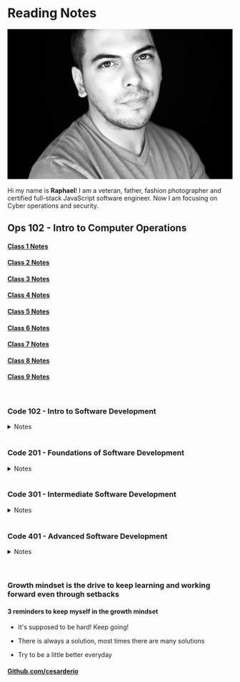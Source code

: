 # Reading Notes

<!-- ![](./img/RC.JPEG =250x250) -->
<img src="./img/RC.JPEG" width="sm" height="sm">

Hi my name is **Raphael**! I am a veteran, father, fashion photographer and certified full-stack JavaScript software engineer. Now I am focusing on Cyber operations and security.

<!-- <details>

<summary> Ops 102 - Intro to Computer Operations </summary>

<br>

<a href="./102d8-reading-notes/class1">Class 1 Notes</a>

<br>

<a href="./102d8-reading-notes/class2">Class 2 Notes</a>

</details> -->

## Ops 102 - Intro to Computer Operations

#### [Class 1 Notes](/102d8-reading-notes/class1.md)

#### [Class 2 Notes](/102d8-reading-notes/class2.md)

#### [Class 3 Notes](/102d8-reading-notes/class3.md)

#### [Class 4 Notes](/102d8-reading-notes/class4.md)

#### [Class 5 Notes](/102d8-reading-notes/class5.md)

#### [Class 6 Notes](/102d8-reading-notes/class6.md)

#### [Class 7 Notes](/102d8-reading-notes/class7.md)

#### [Class 8 Notes](/102d8-reading-notes/class8.md)

#### [Class 9 Notes](/102d8-reading-notes/class9.md)

<br>

### Code 102 - Intro to Software Development

<details>

<summary> Notes </summary>

<br>

<a href="./JS/102-reading-notes/class2">Class 2 Notes</a>

<br>
<br>

<a href="./JS/102-reading-notes/class3">Class 3 Notes</a>

<br>
<br>

<a href="./JS/102-reading-notes/class4">Class 4 Notes</a>

<br>
<br>

<a href="./JS/102-reading-notes/class5">Class 5 Notes</a>

<br>
<br>

<a href="./JS/102-reading-notes/class6">Class 6 Notes</a>

<br>
<br>

<a href="./JS/102-reading-notes/class7">Class 7 Notes</a>

<br>
<br>

<a href="./JS/102-reading-notes/class8">Class 8 Notes</a>

<br>
<br>

</details>

<!-- ## Code 102 - Intro to Software Development

#### [Class 2 Notes](/JS/102-reading-notes/class2.md)

#### [Class 3 Notes](/JS/102-reading-notes/class3.md)

#### [Class 4 Notes](/JS/102-reading-notes/class4.md)

#### [Class 5 Notes](/JS/102-reading-notes/class5.md)

#### [Class 6 Notes](/JS/102-reading-notes/class6.md)

#### [Class 7 Notes](/JS/102-reading-notes/class7.md)

#### [Class 8 Notes](/JS/102-reading-notes/class8.md) -->

<br>

### Code 201 - Foundations of Software Development

<details>

<summary> Notes </summary>

<br>

<a href="./JS/201-reading-notes/class1">Class 1 Notes</a>

<br>
<br>

<a href="./JS/201-reading-notes/class2">Class 2 Notes</a>

<br>
<br>

<a href="./JS/201-reading-notes/class3">Class 3 Notes</a>

<br>
<br>

<a href="./JS/201-reading-notes/class4">Class 4 Notes</a>

<br>
<br>

<a href="./JS/201-reading-notes/class5">Class 5 Notes</a>

<br>
<br>

<a href="./JS/201-reading-notes/class6">Class 6 Notes</a>

<br>
<br>

<a href="./JS/201-reading-notes/class7">Class 7 Notes</a>

<br>
<br>

<a href="./JS/201-reading-notes/class8">Class 8 Notes</a>

<br>
<br>

<a href="./JS/201-reading-notes/class9">Class 9 Notes</a>

<br>
<br>

<a href="./JS/201-reading-notes/class10">Class 10 Notes</a>

<br>
<br>

<a href="./JS/201-reading-notes/class11">Class 11 Notes</a>

<br>
<br>

<a href="./JS/201-reading-notes/class12">Class 12 Notes</a>

<br>
<br>

<a href="./JS/201-reading-notes/class13">Class 13 Notes</a>

<br>
<br>

<a href="./JS/201-reading-notes/class14">Class 14 Notes</a>

<br>
<br>

<a href="./JS/201-reading-notes/class15">Class 15 Notes</a>

<br>
<br>

</details>

<!-- ## Code 201 - Foundations of Software Development

#### [Class 1 Notes](/JS/201-reading-notes/class-01.md)

#### [Class 2 Notes](/JS/201-reading-notes/class-02.md)

#### [Class 3 Notes](/JS/201-reading-notes/class-03.md)

#### [Class 4 Notes](/JS/201-reading-notes/class-04.md)

#### [Class 5 Notes](/JS/201-reading-notes/class-05.md)

#### [Class 6 Notes](/JS/201-reading-notes/class-06.md)

#### [Class 7 Notes](/JS/201-reading-notes/class-07.md)

#### [Class 8 Notes](/JS/201-reading-notes/class-08.md)

#### [Class 9 Notes](/JS/201-reading-notes/class-09.md)

#### [Class 10 Notes](/JS/201-reading-notes/class-10.md)

#### [Class 11 Notes](/JS/201-reading-notes/class-11.md)

#### [Class 12 Notes](/JS/201-reading-notes/class-12.md)

#### [Class 13 Notes](/JS/201-reading-notes/class-13.md)

#### [Class 14 Notes](/JS/201-reading-notes/class-14.md)

#### [Class 15 Notes](/JS/201-reading-notes/class-14-Psychological-Safety.md) -->

<br>

### Code 301 - Intermediate Software Development

<details>

<summary> Notes </summary>

<br>

<a href="./JS/301-reading-notes/class1">Class 1 Notes</a>

<br>
<br>

<a href="./JS/301-reading-notes/class2">Class 2 Notes</a>

<br>
<br>

<a href="./JS/301-reading-notes/class3">Class 3 Notes</a>

<br>
<br>

<a href="./JS/301-reading-notes/class4">Class 4 Notes</a>

<br>
<br>

<a href="./JS/301-reading-notes/class5">Class 5 Notes</a>

<br>
<br>

<a href="./JS/301-reading-notes/class6">Class 6 Notes</a>

<br>
<br>

<a href="./JS/301-reading-notes/class7">Class 7 Notes</a>

<br>
<br>

<a href="./JS/301-reading-notes/class8">Class 8 Notes</a>

<br>
<br>

<a href="./JS/301-reading-notes/class9">Class 9 Notes</a>

<br>
<br>

<a href="./JS/301-reading-notes/class10">Class 10 Notes</a>

<br>
<br>

<a href="./JS/301-reading-notes/class11">Class 11 Notes</a>

<br>
<br>

<a href="./JS/301-reading-notes/class12">Class 12 Notes</a>

<br>
<br>

<a href="./JS/301-reading-notes/class13">Class 13 Notes</a>

<br>
<br>

<a href="./JS/301-reading-notes/class14">Class 14 Notes</a>

<br>
<br>

<a href="./JS/301-reading-notes/class15">Class 15 Notes</a>

<br>
<br>

</details>

<!-- ## Code 301 - Intermediate Software Development

#### [Class 1 Notes](/JS/301-reading-notes/class-01.md)

#### [Class 2 Notes](/JS/301-reading-notes/class-02.md)

#### [Class 3 Notes](/JS/301-reading-notes/class-03.md)

#### [Class 4 Notes](/JS/301-reading-notes/class-04.md)

#### [Class 5 Notes](/JS/301-reading-notes/class-05.md)

#### [Class 6 Notes](/JS/301-reading-notes/class-06.md)

#### [Class 7 Notes](/JS/301-reading-notes/class-07.md)

#### [Class 8 Notes](/JS/301-reading-notes/class-08.md)

#### [Class 9 Notes](/JS/301-reading-notes/class-09.md)

#### [Class 10 Notes](/JS/301-reading-notes/class-10.md)

#### [Class 11 Notes](/JS/301-reading-notes/class-11.md)

#### [Class 12 Notes](/JS/301-reading-notes/class-12.md)

#### [Class 13 Notes](/JS/301-reading-notes/class-13.md)

#### [Class 14 Notes](/JS/301-reading-notes/class-14.md)

#### [Class 15 Notes](/JS/301-reading-notes/class-15.md) -->

<br>

### Code 401 - Advanced Software Development

<details>

<summary> Notes </summary>

<br>

<a href="./JS/401-reading-notes/Engineering-Readings">Engineering Readings</a>

<br>
<br>

<a href="./JS/401-reading-notes/Data-Structures-and-Algorithms">Data Structures and Algorithms</a>

<br>
<br>

<a href="./JS/401-reading-notes/The-Growth-Mindset">The Growth Mindset</a>

<br>
<br>

<a href="./JS/401-reading-notes/SQL">SQL & Relational Databases</a>

<br>
<br>

<a href="./JS/401-reading-notes/Bash-Command-Line">BASH Command Line</a>

<br>
<br>

<a href="./JS/401-reading-notes/class1">Class 1 Notes</a>

<br>
<br>

<a href="./JS/401-reading-notes/class2">Class 2 Notes</a>

<br>
<br>

<a href="./JS/401-reading-notes/class3">Class 3 Notes</a>

<br>
<br>

<a href="./JS/401-reading-notes/class4">Class 4 Notes</a>

<br>
<br>

<a href="./JS/401-reading-notes/class5">Class 5 Notes</a>

<br>
<br>

<a href="./JS/401-reading-notes/class6">Class 6 Notes</a>

<br>
<br>

<a href="./JS/401-reading-notes/class7">Class 7 Notes</a>

<br>
<br>

<a href="./JS/401-reading-notes/class8">Class 8 Notes</a>

<br>
<br>
<a href="./JS/401-reading-notes/Workshop2">Your Why Workshop</a>

<br>
<br>

<a href="./JS/401-reading-notes/class9">Class 9 Notes</a>

<br>
<br>

<a href="./JS/401-reading-notes/class10">Class 10 Notes</a>

<br>
<br>

<a href="./JS/401-reading-notes/Stacks-Queues">Stacks & Queues</a>

<br>
<br>

<a href="./JS/401-reading-notes/class11">Class 11 Notes</a>

<br>
<br>

<a href="./JS/401-reading-notes/class12">Class 12 Notes</a>

<br>
<br>

<a href="./JS/401-reading-notes/class13">Class 13 Notes</a>

<br>
<br>

<a href="./JS/401-reading-notes/class14">Class 14 Notes</a>

<br>
<br>

<a href="./JS/401-reading-notes/class15">Class 15 Notes</a>

<br>
<br>

<a href="./JS/401-reading-notes/class16">Class 16 Notes</a>

<br>
<br>

<a href="./JS/401-reading-notes/class17">Class 17 Notes</a>

<br>
<br>

<a href="./JS/401-reading-notes/class18">Class 18 Notes</a>

<br>
<br>

<a href="./JS/401-reading-notes/class19">Class 19 Notes</a>

<br>
<br>

<a href="./JS/401-reading-notes/class20">Class 20 Notes</a>

<br>
<br>

<a href="./JS/401-reading-notes/class21">Class 21 Notes</a>

<br>
<br>

<a href="./JS/401-reading-notes/class22">Class 22 Notes</a>

<br>
<br>

<a href="./JS/401-reading-notes/class23">Class 23 Notes</a>

<br>
<br>

<a href="./JS/401-reading-notes/class24">Class 24 Notes</a>

<br>
<br>

<a href="./JS/401-reading-notes/class25">Class 25 Notes</a>

<br>
<br>

<a href="./JS/401-reading-notes/class26">Class 26 Notes</a>

<br>
<br>

<a href="./JS/401-reading-notes/class27">Class 27 Notes</a>

<br>
<br>

<a href="./JS/401-reading-notes/class28">Class 28 Notes</a>

<br>
<br>

<a href="./JS/401-reading-notes/class29">Class 29 Notes</a>

<br>
<br>

<a href="./JS/401-reading-notes/class30">Class 30 Notes</a>

<br>
<br>

<a href="./JS/401-reading-notes/class31">Class 31 Notes</a>

<br>
<br>

<a href="./JS/401-reading-notes/class32">Class 32 Notes</a>

<br>
<br>

<a href="./JS/401-reading-notes/class33">Class 33 Notes</a>

<br>
<br>

<a href="./JS/401-reading-notes/class34">Class 34 Notes</a>

<br>
<br>

<a href="./JS/401-reading-notes/class35">Class 35 Notes</a>

<br>
<br>

<a href="./JS/401-reading-notes/class36">Class 36 Notes</a>

<br>
<br>

<a href="./JS/401-reading-notes/class37">Class 37 Notes</a>

<br>
<br>

<a href="./JS/401-reading-notes/class38">Class 38 Notes</a>

<br>
<br>

<a href="./JS/401-reading-notes/class39">Class 39 Notes</a>

<br>
<br>

<a href="./JS/401-reading-notes/class40">Class 40 Notes</a>

<br>
<br>

<a href="./JS/401-reading-notes/class41">Class 41 Notes</a>

<br>
<br>

<a href="./JS/401-reading-notes/class42">Class 42 Notes</a>

<br>
<br>

<a href="./JS/401-reading-notes/class43">Class 43 Notes</a>

<br>
<br>

</details>

<br>
<br>

<!-- ## Code 401 - Advanced Software Development

#### [Engineering Readings](/JS/401-reading-notes/Engineering-Readings.md)

#### [Data Structures and Algorithms](/JS/401-reading-notes/Data-Structures-and-Algorithms.md)

#### [The Growth Mindset](/JS/401-reading-notes/The-Growth-Mindset.md)

#### [SQL & Relational Databases](/JS/401-reading-notes/SQL.md)

#### [BASH Command Line](/JS/401-reading-notes/Bash-Command-Line.md)

#### [Class 1 Notes](/JS/401-reading-notes/class-01.md)

#### [Class 2 Notes](/JS/401-reading-notes/class-02.md)

#### [Class 3 Notes](/JS/401-reading-notes/class-03.md)

#### [Class 4 Notes](/JS/401-reading-notes/class-04.md)

#### [Class 5 Notes](/JS/401-reading-notes/class-05.md)

#### [Class 6 Notes](/JS/401-reading-notes/class-06.md)

#### [Class 7 Notes](/JS/401-reading-notes/class-07.md)

#### [Class 8 Notes](/JS/401-reading-notes/class-08.md)

#### [Your Why Workshop](/JS/401-reading-notes/Workshop2.md)

#### [Class 9 Notes](/JS/401-reading-notes/class-09.md)

#### [Class 10 Notes](/JS/401-reading-notes/class-10.md)

#### [Stacks and Queues](/JS/401-reading-notes/Stacks-Queues.md)

#### [Class 11 Notes](/JS/401-reading-notes/class-11.md)

#### [Class 12 Notes](/JS/401-reading-notes/class-12.md)

#### [Class 13 Notes](/JS/401-reading-notes/class-13.md)

#### [Class 14 Notes](/JS/401-reading-notes/class-14.md)

#### [Class 15 Notes](/JS/401-reading-notes/class-15.md)

#### [Class 16 Notes](/JS/401-reading-notes/class-16.md)

#### [Class 17 Notes](/JS/401-reading-notes/class-17.md)

#### [Class 18 Notes](/JS/401-reading-notes/class-18.md)

#### [Class 19 Notes](/JS/401-reading-notes/class-19.md)

#### [Class 20 Notes](/JS/401-reading-notes/class-20.md)

#### [Class 21 Notes](/JS/401-reading-notes/class-21.md)

#### [Class 22 Notes](/JS/401-reading-notes/class-22.md)

#### [Class 23 Notes](/JS/401-reading-notes/class-23.md)

#### [Class 24 Notes](/JS/401-reading-notes/class-24.md)

#### [Class 25 Notes](/JS/401-reading-notes/class-25.md)

#### [Class 26 Notes](/JS/401-reading-notes/class-26.md)

#### [Class 27 Notes](/JS/401-reading-notes/class-27.md)

#### [Class 28 Notes](/JS/401-reading-notes/class-28.md)

#### [Class 29 Notes](/JS/401-reading-notes/class-29.md)

#### [Class 30 Notes](/JS/401-reading-notes/class-30.md)

#### [Class 31 Notes](/JS/401-reading-notes/class-31.md)

#### [Class 32 Notes](/JS/401-reading-notes/class-32.md)

#### [Class 33 Notes](/JS/401-reading-notes/class-33.md)

#### [Class 34 Notes](/JS/401-reading-notes/class-34.md)

#### [Class 35 Notes](/JS/401-reading-notes/class-35.md)

#### [Class 36 Notes](/JS/401-reading-notes/class-36.md)

#### [Class 37 Notes](/JS/401-reading-notes/class-37.md)

#### [Class 38 Notes](/JS/401-reading-notes/class-38.md)

#### [Class 39 Notes](/JS/401-reading-notes/class-39.md)

#### [Class 40 Notes](/JS/401-reading-notes/class-40.md)

#### [Class 41 Notes](/JS/401-reading-notes/class-41.md)

#### [Class 42 Notes](/JS/401-reading-notes/class-42.md)

#### [Class 43 Notes](/JS/401-reading-notes/class-43.md) -->

### Growth mindset is the drive to keep learning and working forward even through setbacks

#### 3 reminders to keep myself in the growth mindset

* It's supposed to be hard! Keep going!

* There is always a solution, most times there are many solutions

* Try to be a little better everyday

#### [Github.com/cesarderio](https://github.com/cesarderio)

<!-- ![]() -->
